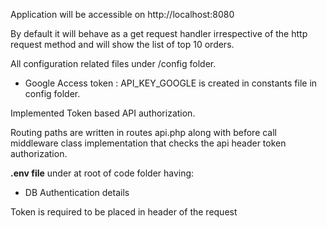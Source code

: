 Application will be accessible on http://localhost:8080

By default it will behave as a get request handler irrespective of the http request method and will show the list of top 10 orders.

All configuration related files under /config folder.
- Google Access token : API_KEY_GOOGLE is created in constants file in config folder.

Implemented Token based API authorization.

Routing paths are written in routes api.php along with before call middleware class implementation that checks the api header token authorization.
    
**.env file** under at root of code folder having:
- DB Authentication details

Token is required to be placed in header of the request 
